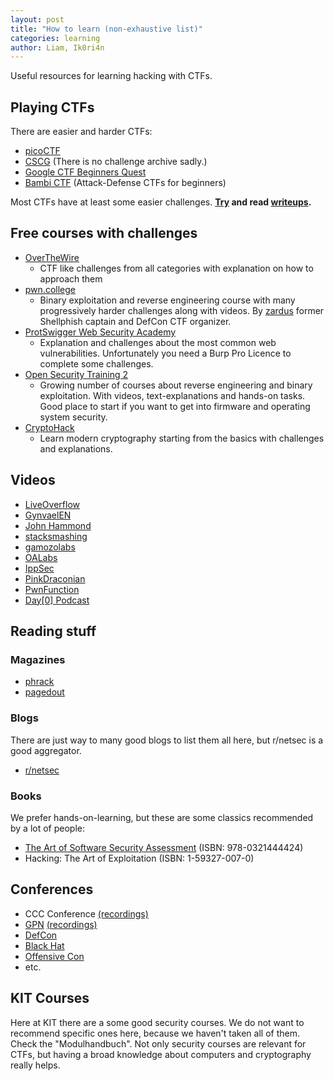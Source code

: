 ```yaml
---
layout: post
title: "How to learn (non-exhaustive list)"
categories: learning
author: Liam, Ik0ri4n
---
```


Useful resources for learning hacking with CTFs.

## Playing CTFs

There are easier and harder CTFs:

- [picoCTF](https://www.picoctf.org/)
- [CSCG](https://www.cscg.de/) (There is no challenge archive sadly.)
- [Google CTF Beginners Quest](https://capturetheflag.withgoogle.com/beginners-quest)
- [Bambi CTF](https://ctftime.org/ctf/494/) (Attack-Defense CTFs for beginners)

Most CTFs have at least some easier challenges.
**[Try](https://ctftime.org/event/list/upcoming) and read [writeups](https://ctftime.org/writeups).**

## Free courses with challenges

- [OverTheWire](https://overthewire.org/)
    - CTF like challenges from all categories with explanation on how to approach them
- [pwn.college](https://pwn.college/)
    - Binary exploitation and reverse engineering course with many progressively harder challenges along with videos. By [zardus](http://yancomm.net/) former Shellphish captain and DefCon CTF organizer.
- [ProtSwigger Web Security Academy](https://portswigger.net/web-security)
    - Explanation and challenges about the most common web vulnerabilities. Unfortunately you need a Burp Pro Licence to complete some challenges.
- [Open Security Training 2](https://p.ost2.fyi/)
    - Growing number of courses about reverse engineering and binary exploitation. With videos, text-explanations and hands-on tasks. Good place to start if you want to get into firmware and operating system security.
- [CryptoHack](https://cryptohack.org/)
    - Learn modern cryptography starting from the basics with challenges and explanations.

## Videos

- [LiveOverflow](https://www.youtube.com/c/LiveOverflow)
- [GynvaelEN](https://www.youtube.com/user/GynvaelEN)
- [John Hammond](https://www.youtube.com/c/JohnHammond010)
- [stacksmashing](https://www.youtube.com/channel/UC3S8vxwRfqLBdIhgRlDRVzw)
- [gamozolabs](https://www.youtube.com/user/gamozolabs)
- [OALabs](https://www.youtube.com/channel/UC--DwaiMV-jtO-6EvmKOnqg)
- [IppSec](https://www.youtube.com/channel/UCa6eh7gCkpPo5XXUDfygQQA)
- [PinkDraconian](https://www.youtube.com/c/pinkdraconian)
- [PwnFunction](https://www.youtube.com/c/PwnFunction)
- [Day[0] Podcast](https://www.youtube.com/c/dayzerosec)

## Reading stuff

### Magazines

- [phrack](http://phrack.org/)
- [pagedout](https://pagedout.institute/)

### Blogs

There are just way to many good blogs to list them all here, but r/netsec is a good aggregator.

- [r/netsec](https://www.reddit.com/r/netsec/)

### Books

We prefer hands-on-learning, but these are some classics recommended by a lot of people:

- [The Art of Software Security Assessment](https://www.oreilly.com/library/view/the-art-of/0321444426/) (ISBN: 978-0321444424)
- Hacking: The Art of Exploitation (ISBN: 1-59327-007-0)

## Conferences

- CCC Conference [(recordings)](https://media.ccc.de/)
- [GPN](https://entropia.de/GPN) [(recordings)](https://media.ccc.de/b/conferences/gpn)
- [DefCon](https://defcon.org/)
- [Black Hat](https://www.blackhat.com/)
- [Offensive Con](https://www.offensivecon.org/)
- etc.

## KIT Courses

Here at KIT there are a some good security courses. We do not want to recommend specific ones here, because we haven't taken all of them. Check the "Modulhandbuch". Not only security courses are relevant for CTFs, but having a broad knowledge about computers and cryptography really helps.
